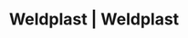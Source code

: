 ---
Filename: "eshop-products-variant94"
Link: "file:/Users/vinayakpatel/Downloads/www.weldplast.cz/eshop_products_compare/add/eshop-products-variant94"
product_name: "null"
product_id: "null"
title: "Weldplast | Weldplast"
product_desc: ""
product_specs: ""
product_downloads: ""
href: ""
p_desc_2: ""
accessories: ""
similar_products: ""
---
